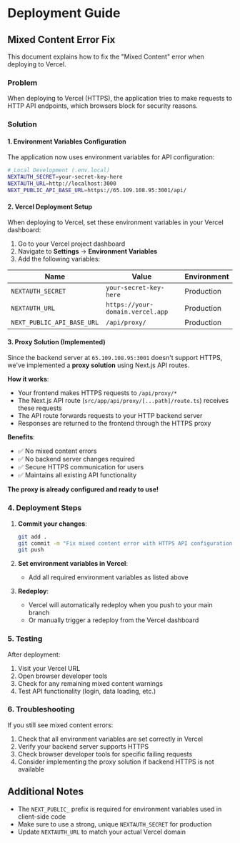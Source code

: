 # Deployment Guide

## Mixed Content Error Fix

This document explains how to fix the "Mixed Content" error when deploying to Vercel.

### Problem
When deploying to Vercel (HTTPS), the application tries to make requests to HTTP API endpoints, which browsers block for security reasons.

### Solution

#### 1. Environment Variables Configuration

The application now uses environment variables for API configuration:

```bash
# Local Development (.env.local)
NEXTAUTH_SECRET=your-secret-key-here
NEXTAUTH_URL=http://localhost:3000
NEXT_PUBLIC_API_BASE_URL=https://65.109.108.95:3001/api/
```

#### 2. Vercel Deployment Setup

When deploying to Vercel, set these environment variables in your Vercel dashboard:

1. Go to your Vercel project dashboard
2. Navigate to **Settings** → **Environment Variables**
3. Add the following variables:

| Name | Value | Environment |
|------|-------|-------------|
| `NEXTAUTH_SECRET` | `your-secret-key-here` | Production |
| `NEXTAUTH_URL` | `https://your-domain.vercel.app` | Production |
| `NEXT_PUBLIC_API_BASE_URL` | `/api/proxy/` | Production |

#### 3. Proxy Solution (Implemented)

Since the backend server at `65.109.108.95:3001` doesn't support HTTPS, we've implemented a **proxy solution** using Next.js API routes.

**How it works**:
- Your frontend makes HTTPS requests to `/api/proxy/*`
- The Next.js API route (`src/app/api/proxy/[...path]/route.ts`) receives these requests
- The API route forwards requests to your HTTP backend server
- Responses are returned to the frontend through the HTTPS proxy

**Benefits**:
- ✅ No mixed content errors
- ✅ No backend server changes required
- ✅ Secure HTTPS communication for users
- ✅ Maintains all existing API functionality

**The proxy is already configured and ready to use!**

### 4. Deployment Steps

1. **Commit your changes**:
   ```bash
   git add .
   git commit -m "Fix mixed content error with HTTPS API configuration"
   git push
   ```

2. **Set environment variables in Vercel**:
   - Add all required environment variables as listed above

3. **Redeploy**:
   - Vercel will automatically redeploy when you push to your main branch
   - Or manually trigger a redeploy from the Vercel dashboard

### 5. Testing

After deployment:
1. Visit your Vercel URL
2. Open browser developer tools
3. Check for any remaining mixed content warnings
4. Test API functionality (login, data loading, etc.)

### 6. Troubleshooting

If you still see mixed content errors:
1. Check that all environment variables are set correctly in Vercel
2. Verify your backend server supports HTTPS
3. Check browser developer tools for specific failing requests
4. Consider implementing the proxy solution if backend HTTPS is not available

## Additional Notes

- The `NEXT_PUBLIC_` prefix is required for environment variables used in client-side code
- Make sure to use a strong, unique `NEXTAUTH_SECRET` for production
- Update `NEXTAUTH_URL` to match your actual Vercel domain 